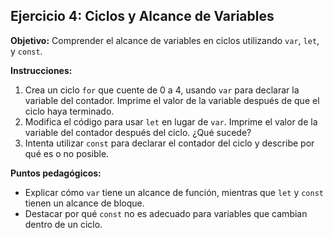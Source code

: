 ## Ejercicio 4: Ciclos y Alcance de Variables

**Objetivo:** Comprender el alcance de variables en ciclos utilizando `var`, `let`, y `const`.

**Instrucciones:**
1. Crea un ciclo `for` que cuente de 0 a 4, usando `var` para declarar la variable del contador. Imprime el valor de la variable después de que el ciclo haya terminado.
2. Modifica el código para usar `let` en lugar de `var`. Imprime el valor de la variable del contador después del ciclo. ¿Qué sucede?
3. Intenta utilizar `const` para declarar el contador del ciclo y describe por qué es o no posible.

**Puntos pedagógicos:**
- Explicar cómo `var` tiene un alcance de función, mientras que `let` y `const` tienen un alcance de bloque.
- Destacar por qué `const` no es adecuado para variables que cambian dentro de un ciclo.
